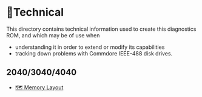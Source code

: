 # 🧠Technical

This directory contains technical information used to create this diagnostics ROM, and which may be of use when
- understanding it in order to extend or modify its capabilities
- tracking down problems with Commdore IEEE-488 disk drives.

## 2040/3040/4040

- [🗺️ Memory Layout](./4040-memory-layout.md)